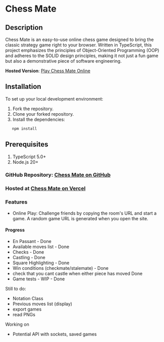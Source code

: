 # Chess Mate

## Description

Chess Mate is an easy-to-use online chess game designed to bring the classic strategy game right to your browser. Written in TypeScript, this project emphasizes the principles of Object-Oriented Programming (OOP) and adheres to the SOLID design principles, making it not just a fun game but also a demonstrative piece of software engineering.

**Hosted Version**: [Play Chess Mate Online](https://chess-mate.vercel.app)

## Installation

To set up your local development environment:

1. Fork the repository.
2. Clone your forked repository.
3. Install the dependencies:

```bash
   npm install
```

## Prerequisites

1. TypeScript 5.0+
2. Node.js 20+

### GitHub Repository: [Chess Mate on GitHub](https://github.com/hard-luck/chess-mate)
### Hosted at [Chess Mate on Vercel](https://chess-mate.vercel.app/)

### Features

- Online Play: Challenge friends by copying the room's URL and start a game. A random game URL is generated when you open the site.

#### Progress

- En Passant - Done
- Available moves list - Done
- Checks - Done
- Castling - Done
- Square Highlighting - Done
- Win conditions (checkmate/stalemate) - Done
- check that you cant castle when either piece has moved Done
- Game tests - WIP - Done

Still to do:

- Notation Class
- Previous moves list (display)
- export games
- read PNGs

Working on

- Potential API with sockets, saved games
